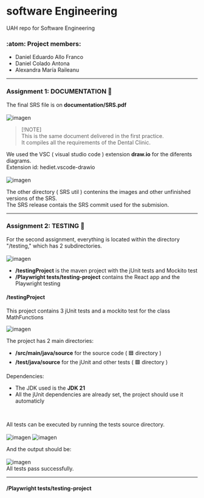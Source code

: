 # software Engineering
UAH repo for Software Engineering 

### :atom: Project members:
- Daniel Eduardo Allo Franco 
- Daniel Colado Antona
- Alexandra María Raileanu
___

### Assignment 1: DOCUMENTATION 📓
The final SRS file is on **documentation/SRS.pdf** 
<br>
<br>
![imagen](https://github.com/DanielColado/softwareEngineering/assets/150476751/60ddfc3d-c20b-4e5b-8a4b-172268d5dc4f)
<br>
> [!NOTE]\
> This is the same document delivered in the first practice.     <br>
> It compiles all the requirements of the Dental Clinic.

We used the VSC ( visual studio code ) extension **draw.io** for the diferents diagrams. <br>
Extension id: hediet.vscode-drawio <br><br>
![imagen](https://github.com/DanielColado/softwareEngineering/assets/150476751/41dca177-3902-4552-b290-4334c706c3fc)




The other directory ( SRS util ) contenins the images and other unfinished versions of the SRS. <br>
The SRS release contais the SRS commit used for the submision.

___
### Assignment 2: TESTING 🧪
For the second assignment, everything is located within the directory "/testing," which has 2 subdirectories.
<br>
<br>
![imagen](https://github.com/DanielColado/softwareEngineering/assets/150476751/dc95f959-ff2e-4c17-bc59-8c3ed87088d2)   


- **/testingProject** is the maven project with the jUnit tests and Mockito test
- **/Playwright tests/testing-project** contains the React app and the Playwright testing


#### /testingProject
This project contains 3 jUnit tests and a mockito test for the class MathFunctions <br>

![imagen](https://github.com/DanielColado/softwareEngineering/assets/150476751/e9a2cf36-fa41-4e1e-b1cb-559a5d38e0ee)

The project has 2 main directories:
- **/src/main/java/source** for the source code       ( 🟦 directory ) 
- **/test/java/source** for the jUnit and other tests ( 🟩 directory )

Dependencies:
- The JDK used is the  **JDK 21** 
- All the jUnit dependencies are already set, the project should use it automaticly
<br>

All tests can be executed by running the tests source directory. 
<br>
<br>
![imagen](https://github.com/DanielColado/softwareEngineering/assets/150476751/5ccc91c1-5774-4ce4-a834-880dbdbb8e73)
![imagen](https://github.com/DanielColado/softwareEngineering/assets/150476751/5c8efbd1-a00f-45f2-acd5-28237e1fa675)
<br>

And the output should be: 
<br>
<br>
![imagen](https://github.com/DanielColado/softwareEngineering/assets/150476751/b6a240b5-0860-4971-9949-c60dfd607458)
<br>
All tests pass successfully.

___

#### /Playwright tests/testing-project







